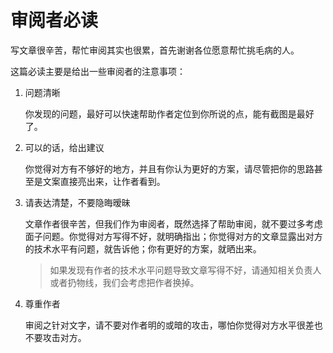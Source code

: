 # 审阅者必读

写文章很辛苦，帮忙审阅其实也很累，首先谢谢各位愿意帮忙挑毛病的人。

这篇必读主要是给出一些审阅者的注意事项：

1. 问题清晰

   你发现的问题，最好可以快速帮助作者定位到你所说的点，能有截图是最好了。

2. 可以的话，给出建议

   你觉得对方有不够好的地方，并且有你认为更好的方案，请尽管把你的思路甚至是文案直接亮出来，让作者看到。

3. 请表达清楚，不要隐晦暧昧

   文章作者很辛苦，但我们作为审阅者，既然选择了帮助审阅，就不要过多考虑面子问题。你觉得对方写得不好，就明确指出；你觉得对方的文章显露出对方的技术水平有问题，就告诉他；你有更好的方案，就晒出来。

   > 如果发现有作者的技术水平问题导致文章写得不好，请通知相关负责人或者扔物线，我们会考虑把作者换掉。

4. 尊重作者

   审阅之针对文字，请不要对作者明的或暗的攻击，哪怕你觉得对方水平很差也不要攻击对方。
